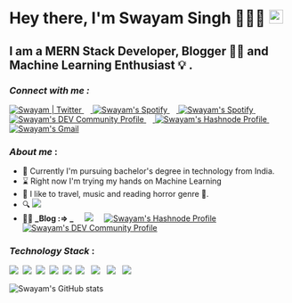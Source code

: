 # Hey there, I'm Swayam Singh 🙋🏼‍♂️ <img src="https://media.giphy.com/media/hvRJCLFzcasrR4ia7z/giphy.gif" width="25px">
## I am a MERN Stack Developer, Blogger ✍🏻 and Machine Learning Enthusiast 💡 .

### *Connect with me :*

<a href="https://twitter.com/rootacess3000">
  <img alt="Swayam | Twitter" src="https://img.shields.io/badge/Twitter-1DA1F2?style=for-the-badge&logo=twitter&logoColor=white" />
</a>
&nbsp;&nbsp;&nbsp;<a href="https://open.spotify.com/user/xt4ldmbx2mvl22lk3zh8a445p?si=0d78de291c1f4c9b">
  <img alt="Swayam's Spotify" src="https://img.shields.io/badge/Spotify-1ED760?&style=for-the-badge&logo=spotify&logoColor=white" />
</a>
&nbsp;&nbsp;&nbsp;<a href="https://www.facebook.com/krishna.vasudev.31392/">
  <img alt="Swayam's Spotify" src="https://img.shields.io/badge/Facebook-1877F2?style=for-the-badge&logo=facebook&logoColor=white" />
</a>
&nbsp;&nbsp;&nbsp;<a href="https://dev.to/practice404">
  <img src="https://img.shields.io/badge/dev.to-0A0A0A?style=for-the-badge&logo=dev.to&logoColor=white" alt="Swayam's DEV Community Profile">
</a>
&nbsp;&nbsp;&nbsp;<a href="https://hashnode.com/@rootacess3000">
  <img src="https://img.shields.io/badge/Hashnode-2962FF?style=for-the-badge&logo=hashnode&logoColor=white" alt="Swayam's Hashnode Profile">
</a>
&nbsp;&nbsp;&nbsp;<a href="mailto:hawkempire007@gmail.com">
  <img src="https://img.shields.io/badge/Gmail-D14836?style=for-the-badge&logo=gmail&logoColor=white" alt="Swayam's Gmail">
</a> 

### _About me_ :
* 🌱 Currently I'm pursuing bachelor's degree in technology from India.
* ⌛️ Right now I'm trying my hands on Machine Learning
* 🙂 I like to travel, music and reading horror genre 👻.
* 🔍 ![](https://visitor-badge.glitch.me/badge?page_id=practice404.practice404)
* ✍🏻 **_Blog :=> _** 
&nbsp;&nbsp;&nbsp; <a href="https://s-w-a-y-a-m.medium.com/"><img src="https://img.shields.io/badge/Medium-12100E?style=for-the-badge&logo=medium&logoColor=white"></a>
&nbsp;&nbsp;&nbsp; <a href="https://swayam-blog.hashnode.dev/"><img src="https://img.shields.io/badge/Hashnode-2962FF?style=for-the-badge&logo=hashnode&logoColor=white" alt="Swayam's Hashnode Profile"></a> 
&nbsp;&nbsp;&nbsp; <a href="https://dev.to/_s_w_a_y_a_m_"><img src="https://img.shields.io/badge/dev.to-0A0A0A?style=for-the-badge&logo=dev.to&logoColor=white" alt="Swayam's DEV Community Profile"></a> 

### _Technology Stack_ : 
<img src="https://img.shields.io/badge/Python-3776AB?style=for-the-badge&logo=python&logoColor=white" />&nbsp;&nbsp;<img src="https://img.shields.io/badge/JavaScript-F7DF1E?style=for-the-badge&logo=javascript&logoColor=black" />&nbsp;&nbsp;<img src="https://img.shields.io/badge/C%2B%2B-00599C?style=for-the-badge&logo=c%2B%2B&logoColor=white" />&nbsp;&nbsp;<img src="https://img.shields.io/badge/HTML5-E34F26?style=for-the-badge&logo=html5&logoColor=white" />&nbsp;&nbsp;<img src="https://img.shields.io/badge/CSS3-1572B6?style=for-the-badge&logo=css3&logoColor=white" />&nbsp;&nbsp;<img src="https://img.shields.io/badge/Node.js-43853D?style=for-the-badge&logo=node.js&logoColor=white" />
&nbsp;&nbsp;<img src="https://img.shields.io/badge/Express.js-000000?style=for-the-badge&logo=express&logoColor=white" />
&nbsp;&nbsp;<img src="https://img.shields.io/badge/React-20232A?style=for-the-badge&logo=react&logoColor=61DAFB" />
&nbsp;&nbsp;<img src="https://img.shields.io/badge/MongoDB-4EA94B?style=for-the-badge&logo=mongodb&logoColor=white" />

![Swayam's GitHub stats](https://github-readme-stats.vercel.app/api?username=practice404&show_icons=true&theme=radical)
